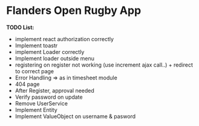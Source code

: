 # Flanders Open Rugby App

**TODO List:**
- implement react authorization correctly
- Implement toastr
- implement Loader correctly
- Implement loader outside menu
- registering on register not working  (use increment ajax call..) + redirect to correct page
- Error Handling => as in timesheet module
- 404 page
- After Register, approval needed
- Verify password on update
- Remove UserService
- Implement Entity 
- Implement ValueObject on username & pasword

